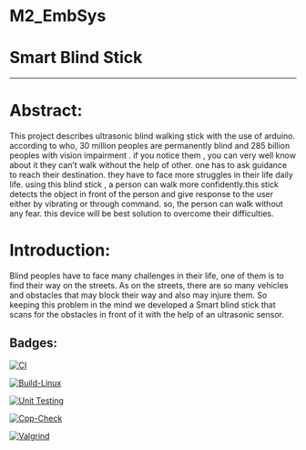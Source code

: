 # M2_EmbSys

# Smart Blind Stick
---------------------------------------------------------------------------------------------

# Abstract: 
This project describes ultrasonic blind walking stick with the use of arduino. 
according to who, 30 million peoples are permanently blind and 285 billion peoples 
with vision impairment . if you notice them , you can very well know about it they 
can’t walk without the help of other. one has to ask guidance to reach their 
destination. they have to face more struggles in their life daily life. using this blind 
stick , a person can walk more confidently.this stick detects the object in front of the 
person and give response to the user either by vibrating or through command. so, 
the person can walk without any fear. this device will be best solution to overcome 
their difficulties.

# Introduction:
Blind peoples have to face many challenges in their life, one of them is to find their 
way on the streets. As on the streets, there are so many vehicles and obstacles that 
may block their way and also may injure them.
So keeping this problem in the mind we developed a Smart blind stick that scans for 
the obstacles in front of it with the help of an ultrasonic sensor.

## Badges:
[![CI](https://github.com/Kharepooja1999/M2_EmbSys/actions/workflows/main.yml/badge.svg)](https://github.com/Kharepooja1999/M2_EmbSys/actions/workflows/main.yml)

[![Build-Linux](https://github.com/Kharepooja1999/M2_EmbSys/actions/workflows/Build.yml/badge.svg)](https://github.com/Kharepooja1999/M2_EmbSys/actions/workflows/Build.yml)

[![Unit Testing](https://github.com/Kharepooja1999/M2_EmbSys/actions/workflows/Unit.yml/badge.svg)](https://github.com/Kharepooja1999/M2_EmbSys/actions/workflows/Unit.yml)

[![Cpp-Check](https://github.com/Kharepooja1999/M2_EmbSys/actions/workflows/Cpp.yml/badge.svg)](https://github.com/Kharepooja1999/M2_EmbSys/actions/workflows/Cpp.yml)

[![Valgrind](https://github.com/Kharepooja1999/M2_EmbSys/actions/workflows/Val.yml/badge.svg)](https://github.com/Kharepooja1999/M2_EmbSys/actions/workflows/Val.yml)
